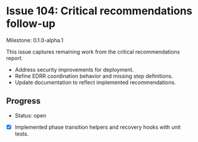 # Issue 104: Critical recommendations follow-up
Milestone: 0.1.0-alpha.1

This issue captures remaining work from the critical recommendations report.

- Address security improvements for deployment.
- Refine EDRR coordination behavior and missing step definitions.
- Update documentation to reflect implemented recommendations.

## Progress

- Status: open
- [x] Implemented phase transition helpers and recovery hooks with unit tests.
